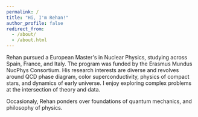 ```yaml
---
permalink: /
title: "Hi, I'm Rehan!"
author_profile: false
redirect_from: 
  - /about/
  - /about.html
---
```



Rehan pursued a European Master's in Nuclear Physics, studying across Spain, France, and Italy. The program was funded by the Erasmus Mundus NucPhys Consortium. His research interests are diverse and revolves around QCD phase diagram, color superconductivity, physics of compact stars, and dynamics of early universe. I enjoy exploring complex problems at the intersection of theory and data. 


Occasionaly, Rehan ponders over foundations of quantum mechanics, and philosophy of physics.


